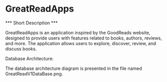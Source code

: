 # GreatReadApps
*** Short Description ***

GreatReadApps is an application inspired by the GoodReads website, designed to provide users with features related to books, authors, reviews, and more. The application allows users to explore, discover, review, and discuss books.

Database Architecture:

The database architecture diagram is presented in the file named GreatReadV1DataBase.png.